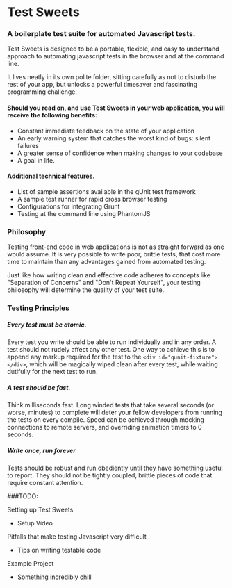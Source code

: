 Test Sweets
======================
### A boilerplate test suite for automated Javascript tests.

Test Sweets is designed to be a portable, flexible, and easy to understand approach to automating javascript tests in the browser and at the command line.

It lives neatly in its own polite folder, sitting carefully as not to disturb the rest of your app, but unlocks a powerful timesaver and fascinating programming challenge.

#### Should you read on, and use Test Sweets in your web application, you will receive the following benefits:

- Constant immediate feedback on the state of your application
- An early warning system that catches the worst kind of bugs: silent failures
- A greater sense of confidence when making changes to your codebase
- A goal in life.

#### Additional technical features.

- List of sample assertions available in the qUnit test framework
- A sample test runner for rapid cross browser testing
- Configurations for integrating Grunt
- Testing at the command line using PhantomJS

### Philosophy

Testing front-end code in web applications is not as straight forward as one would assume. It is very possible to write poor, brittle tests, that cost more time to maintain than any advantages gained from automated testing.

Just like how writing clean and effective code adheres to concepts like "Separation of Concerns" and "Don't Repeat Yourself", your testing philosophy will determine the quality of your test suite.


### Testing Principles

##### Every test must be atomic.

 Every test you write should be able to run individually and in any order. A test should not rudely affect any other test.
 One way to achieve this is to append any markup required for the test to the `<div id="qunit-fixture"></div>`, which will be magically wiped clean after every test, while waiting dutifully for the next test to run.

##### A test should be fast.

 Think milliseconds fast. Long winded tests that take several seconds (or worse, minutes) to complete will deter your fellow developers from running the tests on every compile. Speed can be achieved through mocking connections to remote servers, and overriding animation timers to 0 seconds.

##### Write once, run forever

Tests should be robust and run obediently until they have something useful to report. They should not be tightly coupled, brittle pieces of code that require constant attention.


###TODO:

 Setting up Test Sweets
 
 - Setup Video

Pitfalls that make testing Javascript very difficult
  
  - Tips on writing testable code
  
  Example Project

- Something incredibly chill